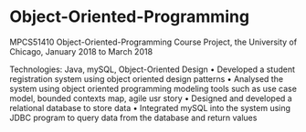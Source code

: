 # Object-Oriented-Programming
MPCS51410 Object-Oriented-Programming Course Project, the University of Chicago, January 2018 to March 2018

Technologies: Java, mySQL, Object-Oriented Design
• Developed a student registration system using object oriented design patterns
• Analysed the system using object oriented programming modeling tools such as use case model, bounded contexts map, agile usr story
• Designed and developed a relational database to store data
• Integrated mySQL into the system using JDBC program to query data from the database and return values
